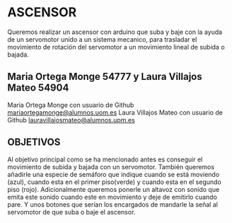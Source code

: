 # ASCENSOR

Queremos realizar un ascensor con arduino que suba y baje con la ayuda de un servomotor unido a un sistema mecanico, para trasladar el movimiento de rotación del servomotor a un movimiento lineal de subida o bajada.

## Maria Ortega Monge 54777 y Laura Villajos Mateo 54904
Maria Ortega Monge con usuario de Github mariaortegamonge@alumnos.uom.es
Laura Villajos Mateo con usuario de Github lauravillajosmateo@alumnos.upm.es

## OBJETIVOS

Al objetivo principal como se ha mencionado antes es conseguir el movimiento de subida y bajada con un servomotor.
También queremos añadirle una especie de semáforo que indique cuando se está moviendo (azul), cuando esta en el primer piso(verde) y cuando esta en el segundo piso (rojo).
Adicionalmente queremos ponerle un altavoz con sonido que emita este sonido cuando este en movimiento y deje de emitirlo cuando pare.
Y unos botones que serían los encargados de mandarle la señal al servomotor de que suba o baje el ascensor.
